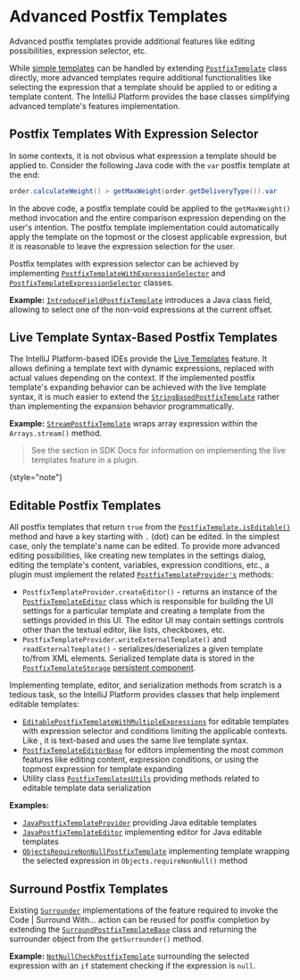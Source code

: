 <!-- Copyright 2000-2023 JetBrains s.r.o. and contributors. Use of this source code is governed by the Apache 2.0 license. -->

# Advanced Postfix Templates

<link-summary>Advanced postfix templates provide additional features like editing possibilities, expression selector, etc.</link-summary>

While [simple templates](postfix_templates.md) can be handled by extending
[`PostfixTemplate`](%gh-ic%/platform/lang-impl/src/com/intellij/codeInsight/template/postfix/templates/PostfixTemplate.java)
class directly, more advanced templates require additional functionalities like selecting the expression that a template should be applied to or editing a template content.
The IntelliJ Platform provides the base classes simplifying advanced template's features implementation.

## Postfix Templates With Expression Selector

In some contexts, it is not obvious what expression a template should be applied to.
Consider the following Java code with the `var` postfix template at the end:

```java
order.calculateWeight() > getMaxWeight(order.getDeliveryType()).var
```

In the above code, a postfix template could be applied to the `getMaxWeight()` method invocation and the entire comparison expression depending on the user's intention.
The postfix template implementation could automatically apply the template on the topmost or the closest applicable expression, but it is reasonable to leave the expression selection for the user.

Postfix templates with expression selector can be achieved by implementing
[`PostfixTemplateWithExpressionSelector`](%gh-ic%/platform/lang-impl/src/com/intellij/codeInsight/template/postfix/templates/PostfixTemplateWithExpressionSelector.java)
and
[`PostfixTemplateExpressionSelector`](%gh-ic%/platform/lang-impl/src/com/intellij/codeInsight/template/postfix/templates/PostfixTemplateExpressionSelector.java)
classes.

**Example:**
[`IntroduceFieldPostfixTemplate`](%gh-ic%/java/java-impl/src/com/intellij/codeInsight/template/postfix/templates/IntroduceFieldPostfixTemplate.java)
introduces a Java class field, allowing to select one of the non-void expressions at the current offset.

## Live Template Syntax-Based Postfix Templates

The IntelliJ Platform-based IDEs provide the [Live Templates](https://www.jetbrains.com/help/idea/using-live-templates.html) feature.
It allows defining a template text with dynamic expressions, replaced with actual values depending on the context.
If the implemented postfix template's expanding behavior can be achieved with the live template syntax, it is much easier to extend the
[`StringBasedPostfixTemplate`](%gh-ic%/platform/lang-impl/src/com/intellij/codeInsight/template/postfix/templates/StringBasedPostfixTemplate.java)
rather than implementing the expansion behavior programmatically.

**Example:** [`StreamPostfixTemplate`](%gh-ic%/java/java-impl/src/com/intellij/codeInsight/template/postfix/templates/StreamPostfixTemplate.java) wraps array expression within the `Arrays.stream()` method.

> See the [](live_templates.md) section in SDK Docs for information on implementing the live templates feature in a plugin.
>
{style="note"}

## Editable Postfix Templates

All postfix templates that return `true` from the
[`PostfixTemplate.isEditable()`](%gh-ic%/platform/lang-impl/src/com/intellij/codeInsight/template/postfix/templates/PostfixTemplate.java)
method and have a key starting with `.` (dot) can be edited.
In the simplest case, only the template's name can be edited.
To provide more advanced editing possibilities, like creating new templates in the settings dialog, editing the template's content, variables, expression conditions, etc., a plugin must implement the related
[`PostfixTemplateProvider's`](%gh-ic%/platform/lang-impl/src/com/intellij/codeInsight/template/postfix/templates/PostfixTemplateProvider.java)
methods:

- `PostfixTemplateProvider.createEditor()` - returns an instance of the
  [`PostfixTemplateEditor`](%gh-ic%/platform/lang-impl/src/com/intellij/codeInsight/template/postfix/templates/editable/PostfixTemplateEditor.java)
  class which is responsible for building the UI settings for a particular template and creating a template from the settings provided in this UI.
  The editor UI may contain settings controls other than the textual editor, like lists, checkboxes, etc.
- `PostfixTemplateProvider.writeExternalTemplate()` and `readExternalTemplate()` - serializes/deserializes a given template to/from XML elements.
  Serialized template data is stored in the
  [`PostfixTemplateStorage`](%gh-ic%/platform/lang-impl/src/com/intellij/codeInsight/template/postfix/settings/PostfixTemplateStorage.java)
  [persistent component](persisting_state_of_components.md).

Implementing template, editor, and serialization methods from scratch is a tedious task, so the IntelliJ Platform provides classes that help implement editable templates:
- [`EditablePostfixTemplateWithMultipleExpressions`](%gh-ic%/platform/lang-impl/src/com/intellij/codeInsight/template/postfix/templates/editable/EditablePostfixTemplateWithMultipleExpressions.java)
  for editable templates with expression selector and conditions limiting the applicable contexts.
  Like [](#live-template-syntax-based-postfix-templates), it is text-based and uses the same live template syntax.
- [`PostfixTemplateEditorBase`](%gh-ic%/platform/lang-impl/src/com/intellij/codeInsight/template/postfix/settings/PostfixTemplateEditorBase.java)
  for editors implementing the most common features like editing content, expression conditions, or using the topmost expression for template expanding
- Utility class
  [`PostfixTemplatesUtils`](%gh-ic%/platform/lang-impl/src/com/intellij/codeInsight/template/postfix/templates/PostfixTemplatesUtils.java)
  providing methods related to editable template data serialization

**Examples:**
- [`JavaPostfixTemplateProvider`](%gh-ic%/java/java-impl/src/com/intellij/codeInsight/template/postfix/templates/JavaPostfixTemplateProvider.java)
  providing Java editable templates
- [`JavaPostfixTemplateEditor`](%gh-ic%/java/java-impl/src/com/intellij/codeInsight/template/postfix/templates/editable/JavaPostfixTemplateEditor.java)
  implementing editor for Java editable templates
- [`ObjectsRequireNonNullPostfixTemplate`](%gh-ic%/java/java-impl/src/com/intellij/codeInsight/template/postfix/templates/ObjectsRequireNonNullPostfixTemplate.java)
  implementing template wrapping the selected expression in `Objects.requireNonNull()` method

## Surround Postfix Templates

Existing
[`Surrounder`](%gh-ic%/platform/lang-api/src/com/intellij/lang/surroundWith/Surrounder.java)
implementations of the [](surround_with.md) feature required to invoke the <ui-path>Code | Surround With...</ui-path> action can be reused for postfix completion by extending the
[`SurroundPostfixTemplateBase`](%gh-ic%/platform/lang-impl/src/com/intellij/codeInsight/template/postfix/templates/SurroundPostfixTemplateBase.java)
class and returning the surrounder object from the `getSurrounder()` method.

**Example:**
[`NotNullCheckPostfixTemplate`](%gh-ic%/java/java-impl/src/com/intellij/codeInsight/template/postfix/templates/NotNullCheckPostfixTemplate.java)
surrounding the selected expression with an `if` statement checking if the expression is `null`.
